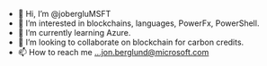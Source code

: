 - 👋 Hi, I’m @jobergluMSFT
- 👀 I’m interested in blockchains, languages,  PowerFx, PowerShell. 
- 🌱 I’m currently learning Azure. 
- 💞️ I’m looking to collaborate on blockchain for carbon credits. 
- 📫 How to reach me ...jon.berglund@microsoft.com

<!---
jobergluMSFT/jobergluMSFT is a ✨ special ✨ repository because its `README.md` (this file) appears on your GitHub profile.
You can click the Preview link to take a look at your changes.
--->
